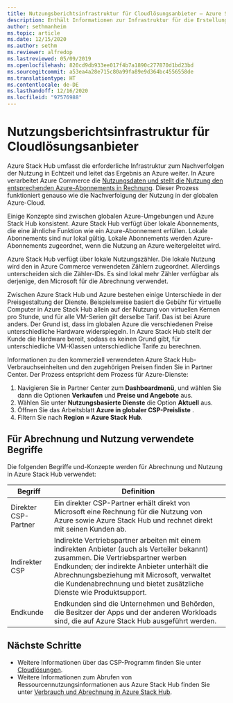 ```yaml
---
title: Nutzungsberichtsinfrastruktur für Cloudlösungsanbieter – Azure Stack Hub
description: Enthält Informationen zur Infrastruktur für die Erstellung von Nutzungsberichten, die zum Nachverfolgen der Nutzung für Mandanten eines Cloudlösungsanbieters (CSP) verwendet wird.
author: sethmanheim
ms.topic: article
ms.date: 12/15/2020
ms.author: sethm
ms.reviewer: alfredop
ms.lastreviewed: 05/09/2019
ms.openlocfilehash: 820cd9db933ee017f4b7a1890c277870d1bd23bd
ms.sourcegitcommit: a53ea4a28e715c80a99fa89e9d364bc4556558de
ms.translationtype: HT
ms.contentlocale: de-DE
ms.lasthandoff: 12/16/2020
ms.locfileid: "97576988"
---
```

# <a name="usage-reporting-infrastructure-for-cloud-solution-providers"></a>Nutzungsberichtsinfrastruktur für Cloudlösungsanbieter

Azure Stack Hub umfasst die erforderliche Infrastruktur zum Nachverfolgen der Nutzung in Echtzeit und leitet das Ergebnis an Azure weiter. In Azure verarbeitet Azure Commerce die [Nutzungsdaten und stellt die Nutzung den entsprechenden Azure-Abonnements in Rechnung](azure-stack-billing-and-chargeback.md). Dieser Prozess funktioniert genauso wie die Nachverfolgung der Nutzung in der globalen Azure-Cloud.

Einige Konzepte sind zwischen globalen Azure-Umgebungen und Azure Stack Hub konsistent. Azure Stack Hub verfügt über lokale Abonnements, die eine ähnliche Funktion wie ein Azure-Abonnement erfüllen. Lokale Abonnements sind nur lokal gültig. Lokale Abonnements werden Azure-Abonnements zugeordnet, wenn die Nutzung an Azure weitergeleitet wird.

Azure Stack Hub verfügt über lokale Nutzungszähler. Die lokale Nutzung wird den in Azure Commerce verwendeten Zählern zugeordnet. Allerdings unterscheiden sich die Zähler-IDs. Es sind lokal mehr Zähler verfügbar als derjenige, den Microsoft für die Abrechnung verwendet.

Zwischen Azure Stack Hub und Azure bestehen einige Unterschiede in der Preisgestaltung der Dienste. Beispielsweise basiert die Gebühr für virtuelle Computer in Azure Stack Hub allein auf der Nutzung von virtuellen Kernen pro Stunde, und für alle VM-Serien gilt derselbe Tarif. Das ist bei Azure anders. Der Grund ist, dass im globalen Azure die verschiedenen Preise unterschiedliche Hardware widerspiegeln. In Azure Stack Hub stellt der Kunde die Hardware bereit, sodass es keinen Grund gibt, für unterschiedliche VM-Klassen unterschiedliche Tarife zu berechnen.

Informationen zu den kommerziell verwendeten Azure Stack Hub-Verbrauchseinheiten und den zugehörigen Preisen finden Sie in Partner Center. Der Prozess entspricht dem Prozess für Azure-Dienste:

1. Navigieren Sie in Partner Center zum **Dashboardmenü**, und wählen Sie dann die Optionen **Verkaufen** und **Preise und Angebote** aus.
2. Wählen Sie unter **Nutzungsbasierte Dienste** die Option **Aktuell** aus.
3. Öffnen Sie das Arbeitsblatt **Azure in globaler CSP-Preisliste** .
4. Filtern Sie nach **Region = Azure Stack Hub**.

## <a name="terms-used-for-billing-and-usage"></a>Für Abrechnung und Nutzung verwendete Begriffe

Die folgenden Begriffe und-Konzepte werden für Abrechnung und Nutzung in Azure Stack Hub verwendet:

| Begriff | Definition |
| --- | --- |
| Direkter CSP-Partner | Ein direkter CSP-Partner erhält direkt von Microsoft eine Rechnung für die Nutzung von Azure sowie Azure Stack Hub und rechnet direkt mit seinen Kunden ab. |
| Indirekter CSP | Indirekte Vertriebspartner arbeiten mit einem indirekten Anbieter (auch als Verteiler bekannt) zusammen. Die Vertriebspartner werben Endkunden; der indirekte Anbieter unterhält die Abrechnungsbeziehung mit Microsoft, verwaltet die Kundenabrechnung und bietet zusätzliche Dienste wie Produktsupport. |
| Endkunde | Endkunden sind die Unternehmen und Behörden, die Besitzer der Apps und der anderen Workloads sind, die auf Azure Stack Hub ausgeführt werden. |

## <a name="next-steps"></a>Nächste Schritte

- Weitere Informationen über das CSP-Programm finden Sie unter [Cloudlösungen](https://partner.microsoft.com/solutions/microsoft-cloud-solutions).
- Weitere Informationen zum Abrufen von Ressourcennutzungsinformationen aus Azure Stack Hub finden Sie unter [Verbrauch und Abrechnung in Azure Stack Hub](azure-stack-billing-and-chargeback.md).
